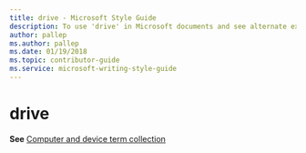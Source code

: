 ```yaml
---
title: drive - Microsoft Style Guide
description: To use 'drive' in Microsoft documents and see alternate examples, see 'Computer and device term collection.'
author: pallep
ms.author: pallep
ms.date: 01/19/2018
ms.topic: contributor-guide
ms.service: microsoft-writing-style-guide
---
```


# drive

**See** [Computer and device term collection](~/a-z-word-list-term-collections/term-collections/computer-device-terms.md)
